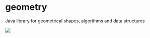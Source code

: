 # geometry
Java library for geometrical shapes, algorithms and data structures

[![](https://jitpack.io/v/swvl/geometry.svg)](https://jitpack.io/#swvl/geometry)

